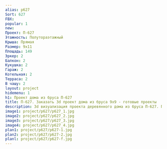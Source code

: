 ```yaml
---
alias: p627
Sort: 627
FBX: 
popular: 1
new: 
Проект: П-627
Этажность: Полутораэтажный
Крыша: Прямая
Размер: 9х11
Площадь: 149
Эркер: 2
Балкон: 2
Кукушка: 2
Гараж: 2
Котельная: 2
Терраса: 2
В чашу: 2
layout: project
hidemenu: 1
h1: Проект дома из бруса П-627
title: П-627. Заказать 3d проект дома из бруса 9х9 - готовые проекты
description: 3d визуализация проекта деревянного дома из бруса П-627. Площадь 149 м2, размер 9х9. Вы можете внести любые изменения в проект.
image1: project/p627/p627_1.jpg
image2: project/p627/p627_2.jpg
image3: project/p627/p627_3.jpg
image4: project/p627/p627_4.jpg
plan1: project/p627/p627-1.jpg
plan2: project/p627/p627-2.jpg
planl: project/p627/p627-f.jpg
---
```

